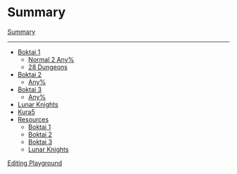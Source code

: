 # Summary

[Summary](./index.md)

---

- [Boktai 1](./boktai.md)
  - [Normal 2 Any%](./boktai/normal-2_any.md)
  - [28 Dungeons](./boktai/28-dungeons.md)
- [Boktai 2](./zoktai.md)
  - [Any%](./zoktai/any.md)
- [Boktai 3](./shinbok.md)
  - [Any%](./shinbok/any.md)
- [Lunar Knights]() <!-- markdownlint-disable-line no-empty-links -->
- [Kura5]()         <!-- markdownlint-disable-line no-empty-links -->
- [Resources](./resources.md)
  - [Boktai 1](./resources/boktai.md)
  - [Boktai 2](./resources/zoktai.md)
  - [Boktai 3](./resources/shinbok.md)
  - [Lunar Knights](./resources/boktaiDS.md)

[Editing Playground](./playground.md)
